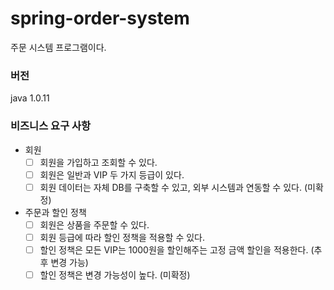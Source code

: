 # spring-order-system
주문 시스템 프로그램이다.

### 버전
java 1.0.11
<br>

### 비즈니스 요구 사항
- 회원
  - [ ] 회원을 가입하고 조회할 수 있다.
  - [ ] 회원은 일반과 VIP 두 가지 등급이 있다.
  - [ ] 회원 데이터는 자체 DB를 구축할 수 있고, 외부 시스템과 연동할 수 있다. (미확정)
- 주문과 할인 정책
  - [ ] 회원은 상품을 주문할 수 있다.
  - [ ] 회원 등급에 따라 할인 정책을 적용할 수 있다.
  - [ ] 할인 정책은 모든 VIP는 1000원을 할인해주는 고정 금액 할인을 적용한다. (추후 변경 가능)
  - [ ] 할인 정책은 변경 가능성이 높다. (미확정)
